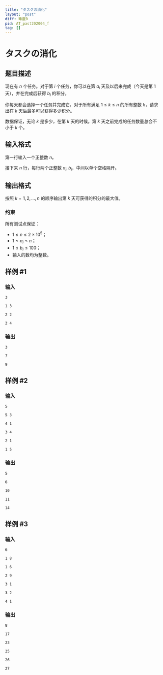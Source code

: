 ```yaml
---
title: "タスクの消化"
layout: "post"
diff: 难度0
pid: AT_past202004_f
tag: []
---
```


# タスクの消化

## 题目描述

现在有 $n$ 个任务。对于第 $i$ 个任务，你可以在第 $a_i$ 天及以后来完成（今天是第 $1$ 天），并在完成后获得 $b_i$ 的积分。

你每天都会选择一个任务并完成它。对于所有满足 $1 \le k \le n$ 的所有整数 $k$，请求出在 $k$ 天后最多可以获得多少积分。

数据保证，无论 $k$ 是多少，在第 $k$ 天的时候，第 $k$ 天之前完成的任务数量总会不小于 $k$ 个。

## 输入格式

第一行输入一个正整数 $n$。

接下来 $n$ 行，每行两个正整数 $a_i,b_i$，中间以单个空格隔开。

## 输出格式

按照 $k=1,2,...,n$ 的顺序输出第 $k$ 天可获得的积分的最大值。

### 约束

所有测试点保证：

- $1 \le n \le 2 \times 10^5$；
- $1 \le a_i \le n$；
- $1 \le b_i \le 100$；
- 输入的数均为整数。

## 样例 #1

### 输入

```
3
1 3
2 2
2 4
```

### 输出

```
3
7
9
```

## 样例 #2

### 输入

```
5
5 3
4 1
3 4
2 1
1 5
```

### 输出

```
5
6
10
11
14
```

## 样例 #3

### 输入

```
6
1 8
1 6
2 9
3 1
3 2
4 1
```

### 输出

```
8
17
23
25
26
27
```

